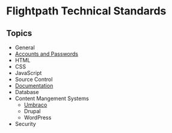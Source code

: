 Flightpath Technical Standards
==============================

## Topics

* General
* [Accounts and Passwords](Accounts.md)
* HTML
* CSS
* JavaScript
* Source Control
* [Documentation](Documetation.md)
* Database
* Content Mangement Systems
	* [Umbraco](Umbraco.md)
	* Drupal
	* WordPress
* Security

